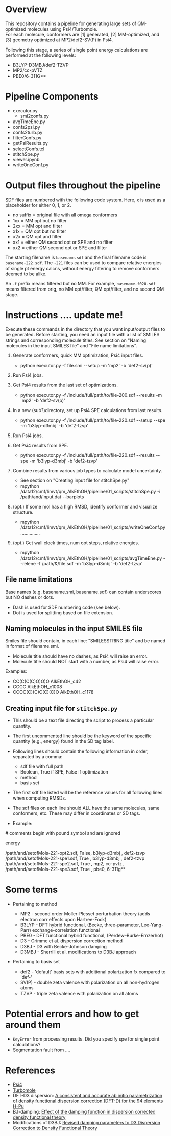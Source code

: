 
# Overview

This repository contains a pipeline for generating large sets of QM-optimized molecules using Psi4/Turbomole.  
For each molecule, conformers are [1] generated, [2] MM-optimized, and [3] geometry optimized at MP2/def2-SV(P)
in Psi4.

Following this stage, a series of single point energy calculations are performed at the following levels:
* B3LYP-D3MBJ/def2-TZVP
* MP2/cc-pVTZ
* PBE0/6-311G\*\*


# Pipeline Components

  * executor.py
     * smi2confs.py
  * avgTimeEne.py
  * confs2psi.py
  * confs2turb.py
  * filterConfs.py
  * getPsiResults.py
  * selectConfs.tcl
  * stitchSpe.py
  * viewer.ipynb
  * writeOneConf.py
 
# Output files throughout the pipeline

 SDF files are numbered with the following code system.
 Here, x is used as a placeholder for either 0, 1, or 2.

 * no suffix = original file with all omega conformers
 * 1xx = MM opt but no filter
 * 2xx = MM opt and filter
 * x1x = QM opt but no filter
 * x2x = QM opt and filter
 * xx1 = either QM second opt or SPE and no filter
 * xx2 = either QM second opt or SPE and filter

The starting filename is `basename.sdf` and the final filename code is `basename-222.sdf`.
The `-221` files can be used to compare relative energies of single pt energy calcns,
without energy filtering to remove conformers deemed to be alike.

An `-f` prefix means filtered but no MM. For example, `basename-f020.sdf` means 
filtered from orig, no MM opt/filter, QM opt/filter, and no second QM stage.


# Instructions .... update me!
Execute these commands in the directory that you want input/output files to be generated.
Before starting, you need an input file with a list of SMILES strings and corresponding molecule titles.
See section on "Naming molecules in the input SMILES file" and "File name limitations".

 1. Generate conformers, quick MM optimization, Psi4 input files.
     * python executor.py -f file.smi --setup -m 'mp2' -b 'def2-sv(p)'

 2. Run Psi4 jobs.

 3. Get Psi4 results from the last set of optimizations.
     * python executor.py -f /include/full/path/to/file-200.sdf --results -m 'mp2' -b 'def2-sv(p)'

 4. In a new (sub?)directory, set up Psi4 SPE calculations from last results.
     * python executor.py -f /include/full/path/to/file-220.sdf --setup --spe -m 'b3lyp-d3mbj' -b 'def2-tzvp'

 5. Run Psi4 jobs.

 6. Get Psi4 results from SPE.
     * python executor.py -f /include/full/path/to/file-220.sdf --results --spe -m 'b3lyp-d3mbj' -b 'def2-tzvp'

 7. Combine results from various job types to calculate model uncertainty.
     * See section on "Creating input file for stitchSpe.py"
     * mpython /data12/cmf/limvt/qm_AlkEthOH/pipeline/01_scripts/stitchSpe.py -i /path/and/input.dat --barplots

 8. (opt.) If some mol has a high RMSD, identify conformer and visualize structure.
     * mpython /data12/cmf/limvt/qm_AlkEthOH/pipeline/01_scripts/writeOneConf.py ...............

 9. (opt.) Get wall clock times, num opt steps, relative energies. 
     * mpython /data12/cmf/limvt/qm_AlkEthOH/pipeline/01_scripts/avgTimeEne.py --relene -f /path/&/file.sdf -m 'b3lyp-d3mbj' -b 'def2-tzvp'


## File name limitations

Base names (e.g. basename.smi, basename.sdf) can contain underscores but NO dashes or dots.
  * Dash is used for SDF numbering code (see below).
  * Dot is used for splitting based on file extension.

## Naming molecules in the input SMILES file

Smiles file should contain, in each line: "SMILESSTRING title" and be named in format of filename.smi.
  * Molecule title should have no dashes, as Psi4 will raise an error.
  * Molecule title should NOT start with a number, as Psi4 will raise error.

Examples:
  * CC(C(C(C)O)O)O AlkEthOH\_c42
  * CCCC AlkEthOH\_c1008
  * CCOC(C)(C)C(C)(C)O AlkEthOH\_c1178


## Creating input file for `stitchSpe.py`

 * This should be a text file directing the script to process a particular quantity.
 * The first uncommented line should be the keyword of the specific quantity (e.g., energy) found in the SD tag label.
 * Following lines should contain the following information in order, separated by a comma:
    * sdf file with full path
    * Boolean, True if SPE, False if optimization
    * method
    * basis set
 * The first sdf file listed will be the reference values for all following lines when computing RMSDs.
 * The sdf files on each line should ALL have the same molecules, same conformers, etc. These may differ in coordinates or SD tags.

 * Example:
 
 \# comments begin with pound symbol and are ignored
 
 energy
 
 /path/and/setofMols-221-opt2.sdf, False, b3lyp-d3mbj ,    def2-tzvp   
 /path/and/setofMols-221-spe1.sdf, True , b3lyp-d3mbj ,    def2-tzvp   
 /path/and/setofMols-221-spe2.sdf, True , mp2, cc-pvtz ,  
 /path/and/setofMols-221-spe3.sdf, True , pbe0, 6-311g\*\*


# Some terms

 * Pertaining to method
   * MP2 - second order Moller-Plesset perturbation theory (adds electron corr effects upon Hartree-Fock)
   * B3LYP - DFT hybrid functional, (Becke, three-parameter, Lee-Yang-Parr) exchange-correlation functional
   * PBE0 - DFT functional hybrid functional, (Perdew–Burke-Ernzerhof)
   * D3 - Grimme et al. dispersion correction method
   * D3BJ - D3 with Becke-Johnson damping
   * D3MBJ - Sherrill et al. modifications to D3BJ approach

 * Pertaining to basis set
   * def2 - 'default' basis sets with additional polarization fx compared to 'def-'
   * SV(P) - double zeta valence with polarization on all non-hydrogen atoms
   * TZVP - triple zeta valence with polarization on all atoms

# Potential errors and how to get around them
 * `KeyError` from processing results. Did you specify spe for single point calculations?
 * Segmentation fault from ....

# References
 * [Psi4]()
 * [Turbomole]()
 * DFT-D3 dispersion: [A consistent and accurate ab initio parametrization of density functional dispersion correction (DFT-D) for the 94 elements H-Pu](http://aip.scitation.org/doi/full/10.1063/1.3382344)
 * BJ-damping: [Effect of the damping function in dispersion corrected density functional theory](http://onlinelibrary.wiley.com/doi/10.1002/jcc.21759/abstract)
 * Modifications of D3BJ: [Revised damping parameters to D3 Dispersion Correction to Density Functional Theory](http://pubs.acs.org/doi/abs/10.1021/acs.jpclett.6b00780)
